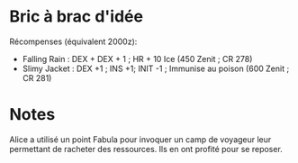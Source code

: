 # Bric à brac d'idée

Récompenses (équivalent 2000z): 
- Falling Rain : DEX + DEX + 1 ; HR + 10 Ice (450 Zenit ; CR 278)
- Slimy Jacket : DEX +1 ; INS +1; INIT -1 ; Immunise au poison (600 Zenit ; CR 281)

# Notes

Alice a utilisé un point Fabula pour invoquer un camp de voyageur leur permettant de racheter des ressources. Ils en ont profité pour se reposer.